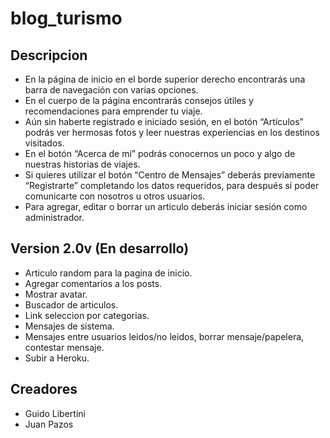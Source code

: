# blog_turismo

## Descripcion
- En la página de inicio en el borde superior derecho encontrarás una barra de navegación con varias opciones.
- En el cuerpo de la página encontrarás consejos útiles y recomendaciones para emprender tu viaje.
- Aún sin haberte registrado e iniciado sesión, en el botón “Artículos” podrás ver hermosas fotos y leer nuestras experiencias en los destinos visitados.
- En el botón “Acerca de mí” podrás conocernos un poco y algo de nuestras historias de viajes.
- Si quieres utilizar el botón “Centro de Mensajes” deberás previamente “Registrarte” completando los datos requeridos, para después sí poder comunicarte con nosotros u otros usuarios.
- Para agregar, editar o borrar un articulo deberás iniciar sesión como administrador.

## Version 2.0v (En desarrollo)
- Articulo random para la pagina de inicio.
-	Agregar comentarios a los posts.
- Mostrar avatar.
-	Buscador de articulos.
-	Link seleccion por categorias.
-	Mensajes de sistema.
-	Mensajes entre usuarios leidos/no leidos, borrar mensaje/papelera, contestar mensaje.
-	Subir a Heroku.

## Creadores
-	Guido Libertini
-	Juan Pazos

